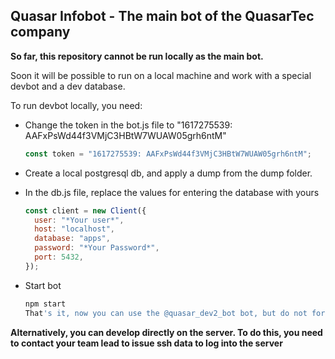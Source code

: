 ## Quasar Infobot - The main bot of the QuasarTec company

**So far, this repository cannot be run locally as the main bot.**

Soon it will be possible to run on a local machine and work with a special devbot and a dev database.

To run devbot locally, you need:

- Change the token in the bot.js file to "1617275539: AAFxPsWd44f3VMjC3HBtW7WUAW05grh6ntM"

  ```javascript
  const token = "1617275539: AAFxPsWd44f3VMjC3HBtW7WUAW05grh6ntM";
  ```

- Create a local postgresql db, and apply a dump from the dump folder.
- In the db.js file, replace the values for entering the database with yours
  ```javascript
  const client = new Client({
    user: "*Your user*",
    host: "localhost",
    database: "apps",
    password: "*Your Password*",
    port: 5432,
  });
  ```
- Start bot
  ```bash
  npm start
  That's it, now you can use the @quasar_dev2_bot bot, but do not forget to return the token when committing.

**Alternatively, you can develop directly on the server. To do this, you need to contact your team lead to issue ssh data to log into the server**
